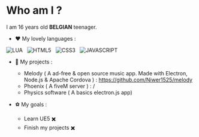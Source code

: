 <!--
**R3D-Corp/R3D-Corp** is a ✨ _special_ ✨ repository because its `README.md` (this file) appears on your GitHub profile.

Here are some ideas to get you started:

- 🔭 I’m currently working on ...
- 🌱 I’m currently learning ...
- 👯 I’m looking to collaborate on ...
- 🤔 I’m looking for help with ...
- 💬 Ask me about ...
- 📫 How to reach me: ...
- 😄 Pronouns: ...
- ⚡ Fun fact: ...
-->
# Who am I ?

I am 16 years old **BELGIAN** teenager. 

- ❤️ My lovely languages : 

![LUA](https://img.shields.io/badge/lua-green?style=for-the-badge&logo=lua&logoColor=white&labelColor=%232C2D72&color=%232C2D72)
&nbsp;
![HTML5](https://img.shields.io/badge/HTML5-green?style=for-the-badge&logo=html5&logoColor=white&labelColor=%23E34F26&color=%23E34F26)
&nbsp;
![CSS3](https://img.shields.io/badge/css3-green?style=for-the-badge&logo=css3&logoColor=white&labelColor=%231572B6&color=%231572B6)
&nbsp;
![JAVASCRIPT](https://img.shields.io/badge/javascript-green?style=for-the-badge&logo=javascript&logoColor=white&labelColor=black&color=black)
&nbsp;

 - 🚧 My projects :

     - Melody ( A ad-free & open source music app. Made with Electron, Node.js & Apache Cordova ) : https://github.com/Niwer1525/melody
     - Phoenix ( A fiveM server ) : /
     - Physics software ( A basics electron.js app) 

    
 - ⚽ My goals    :
    - Learn UE5 ✖️
    - Finish my projects ✖️
